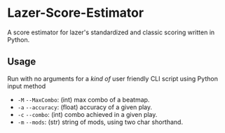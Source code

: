 # Lazer-Score-Estimator
A score estimator for lazer's standardized and classic scoring written in Python.

## Usage
Run with no arguments for a *kind of* user friendly CLI script using Python input method
- `-M` `--MaxCombo`: (int) max combo of a beatmap.
- `-a` `--accuracy`: (float) accuracy of a given play.
- `-c` `--combo`: (int) combo achieved in a given play.
- `-m` `--mods`: (str) string of mods, using two char shorthand.
